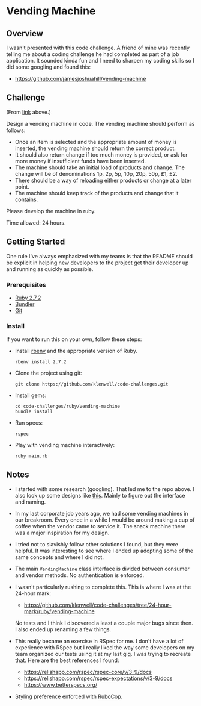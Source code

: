 # Vending Machine

## Overview
I wasn't presented with this code challenge. A friend of mine was recently telling me about a coding challenge he had completed as part of a job application. It sounded kinda fun and I need to sharpen my coding skills so I did some googling and found this:

- https://github.com/jamesjoshuahill/vending-machine

## Challenge
(From [link](https://github.com/jamesjoshuahill/vending-machine) above.)

Design a vending machine in code. The vending machine should perform as follows:

  - Once an item is selected and the appropriate amount of money is inserted, the vending machine should return the correct product.
  - It should also return change if too much money is provided, or ask for more money if insufficient funds have been inserted.
  - The machine should take an initial load of products and change. The change will be of denominations 1p, 2p, 5p, 10p, 20p, 50p, £1, £2.
  - There should be a way of reloading either products or change at a later point.
  - The machine should keep track of the products and change that it contains.

Please develop the machine in ruby.

Time allowed: 24 hours.

## Getting Started
One rule I've always emphasized with my teams is that the README should be explicit in helping new developers to the project get their developer up and running as quickly as possible.

### Prerequisites

- [Ruby 2.7.2](https://www.ruby-lang.org/en/downloads/)
- [Bundler](http://bundler.io/)
- [Git](http://git-scm.com/)

### Install

If you want to run this on your own, follow these steps:

- Install [rbenv](https://github.com/rbenv/rbenv) and the appropriate version of Ruby.

      rbenv install 2.7.2

- Clone the project using git:

      git clone https://github.com/klenwell/code-challenges.git

- Install gems:

      cd code-challenges/ruby/vending-machine
      bundle install

- Run specs:

      rspec

- Play with vending machine interactively:

      ruby main.rb

## Notes
- I started with some research (googling). That led me to the repo above. I also look up some designs like [this](http://cargocollective.com/futurehealth/Medication-Vending-Machine). Mainly to figure out the interface and naming.

- In my last corporate job years ago, we had some vending machines in our breakroom. Every once in a while I would be around making a cup of coffee when the vendor came to service it. The snack machine there was a major inspiration for my design.

- I tried not to slavishly follow other solutions I found, but they were helpful. It was interesting to see where I ended up adopting some of the same concepts and where I did not.

- The main `VendingMachine` class interface is divided between consumer and vendor methods. No authentication is enforced.

- I wasn't particularly rushing to complete this. This is where I was at the 24-hour mark:

  - https://github.com/klenwell/code-challenges/tree/24-hour-mark/ruby/vending-machine

  No tests and I think I discovered a least a couple major bugs since then. I also ended up renaming a few things.

- This really became an exercise in RSpec for me. I don't have a lot of experience with RSpec but I really liked the way some developers on my team organized our tests using it at my last gig. I was trying to recreate that. Here are the best references I found:
  - https://relishapp.com/rspec/rspec-core/v/3-9/docs
  - https://relishapp.com/rspec/rspec-expectations/v/3-9/docs
  - https://www.betterspecs.org/

- Styling preference enforced with [RuboCop](https://github.com/rubocop-hq/rubocop).
